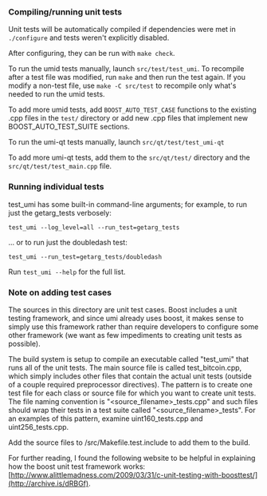 ### Compiling/running unit tests

Unit tests will be automatically compiled if dependencies were met in `./configure`
and tests weren't explicitly disabled.

After configuring, they can be run with `make check`.

To run the umid tests manually, launch `src/test/test_umi`. To recompile
after a test file was modified, run `make` and then run the test again. If you
modify a non-test file, use `make -C src/test` to recompile only what's needed
to run the umid tests.

To add more umid tests, add `BOOST_AUTO_TEST_CASE` functions to the existing
.cpp files in the `test/` directory or add new .cpp files that
implement new BOOST_AUTO_TEST_SUITE sections.

To run the umi-qt tests manually, launch `src/qt/test/test_umi-qt`

To add more umi-qt tests, add them to the `src/qt/test/` directory and
the `src/qt/test/test_main.cpp` file.

### Running individual tests

test_umi has some built-in command-line arguments; for
example, to run just the getarg_tests verbosely:

    test_umi --log_level=all --run_test=getarg_tests

... or to run just the doubledash test:

    test_umi --run_test=getarg_tests/doubledash

Run `test_umi --help` for the full list.

### Note on adding test cases

The sources in this directory are unit test cases.  Boost includes a
unit testing framework, and since umi already uses boost, it makes
sense to simply use this framework rather than require developers to
configure some other framework (we want as few impediments to creating
unit tests as possible).

The build system is setup to compile an executable called "test_umi"
that runs all of the unit tests.  The main source file is called
test_bitcoin.cpp, which simply includes other files that contain the
actual unit tests (outside of a couple required preprocessor
directives).  The pattern is to create one test file for each class or
source file for which you want to create unit tests.  The file naming
convention is "<source_filename>_tests.cpp" and such files should wrap
their tests in a test suite called "<source_filename>_tests".  For an
examples of this pattern, examine uint160_tests.cpp and
uint256_tests.cpp.

Add the source files to /src/Makefile.test.include to add them to the build.

For further reading, I found the following website to be helpful in
explaining how the boost unit test framework works:
[http://www.alittlemadness.com/2009/03/31/c-unit-testing-with-boosttest/](http://archive.is/dRBGf).
